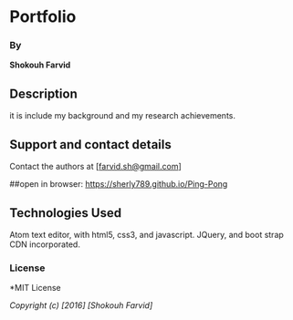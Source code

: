 # Portfolio

### By
**Shokouh Farvid**

## Description
it is include my background and my research achievements.

## Support and contact details

Contact the authors at [farvid.sh@gmail.com]

##open in browser: https://sherly789.github.io/Ping-Pong

## Technologies Used

Atom text editor, with html5, css3, and javascript.  JQuery, and boot strap CDN incorporated.

### License

*MIT License

*Copyright (c) [2016] [Shokouh Farvid]*

